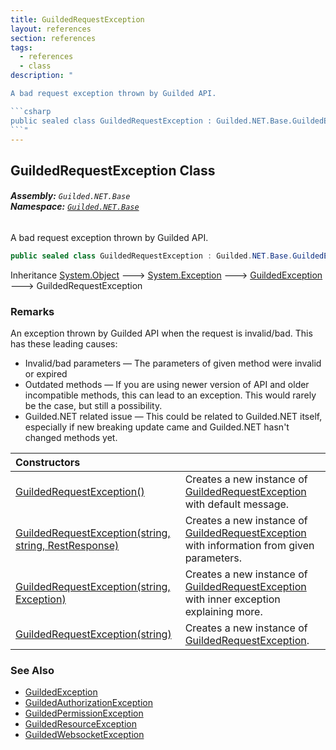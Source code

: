 ```yaml
---
title: GuildedRequestException
layout: references
section: references
tags:
  - references
  - class
description: "

A bad request exception thrown by Guilded API.

```csharp
public sealed class GuildedRequestException : Guilded.NET.Base.GuildedException
```"
---
```


## GuildedRequestException Class
###### **Assembly:** `Guilded.NET.Base`<br/>**Namespace:** [`Guilded.NET.Base`](Guilded.NET.Base 'Guilded.NET.Base')

A bad request exception thrown by Guilded API.

```csharp
public sealed class GuildedRequestException : Guilded.NET.Base.GuildedException
```

Inheritance [System.Object](https://docs.microsoft.com/en-us/dotnet/api/System.Object 'System.Object') &#129106; [System.Exception](https://docs.microsoft.com/en-us/dotnet/api/System.Exception 'System.Exception') &#129106; [GuildedException](GuildedException 'Guilded.NET.Base.GuildedException') &#129106; GuildedRequestException

### Remarks
  
An exception thrown by Guilded API when the request is invalid/bad. This has these leading causes:  
- Invalid/bad parameters — The parameters of given method were invalid or expired  
- Outdated methods — If you are using newer version of API and older incompatible methods, this can lead to an exception. This would rarely be the case, but still a possibility.  
- Guilded.NET related issue — This could be related to Guilded.NET itself, especially if new breaking update came and Guilded.NET hasn't changed methods yet.

| Constructors | |
| :--- | :--- |
| [GuildedRequestException()](GuildedRequestException.GuildedRequestException() 'Guilded.NET.Base.GuildedRequestException.GuildedRequestException()') | Creates a new instance of [GuildedRequestException](GuildedRequestException 'Guilded.NET.Base.GuildedRequestException') with default message. |
| [GuildedRequestException(string, string, RestResponse)](GuildedRequestException.GuildedRequestException(string,string,RestResponse) 'Guilded.NET.Base.GuildedRequestException.GuildedRequestException(string, string, RestSharp.RestResponse)') | Creates a new instance of [GuildedRequestException](GuildedRequestException 'Guilded.NET.Base.GuildedRequestException') with information from given parameters. |
| [GuildedRequestException(string, Exception)](GuildedRequestException.GuildedRequestException(string,Exception) 'Guilded.NET.Base.GuildedRequestException.GuildedRequestException(string, System.Exception)') | Creates a new instance of [GuildedRequestException](GuildedRequestException 'Guilded.NET.Base.GuildedRequestException') with inner exception explaining more. |
| [GuildedRequestException(string)](GuildedRequestException.GuildedRequestException(string) 'Guilded.NET.Base.GuildedRequestException.GuildedRequestException(string)') | Creates a new instance of [GuildedRequestException](GuildedRequestException 'Guilded.NET.Base.GuildedRequestException'). |

### See Also
- [GuildedException](GuildedException 'Guilded.NET.Base.GuildedException')
- [GuildedAuthorizationException](GuildedAuthorizationException 'Guilded.NET.Base.GuildedAuthorizationException')
- [GuildedPermissionException](GuildedPermissionException 'Guilded.NET.Base.GuildedPermissionException')
- [GuildedResourceException](GuildedResourceException 'Guilded.NET.Base.GuildedResourceException')
- [GuildedWebsocketException](GuildedWebsocketException 'Guilded.NET.Base.GuildedWebsocketException')